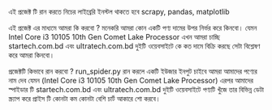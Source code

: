 এই প্রজেক্ট টি রান করতে নিচের লাইব্রেরি ইনস্টল থাকতে হবে 
scrapy,
pandas,
matplotlib

এই প্রজেক্ট এর মাধ্যমে আমরা কি করবো ?
মনেকরি  আমরা কোন একটি পণ্য দামের উপর নির্ভর করে কিনবো। যেমন  Intel Core i3 10105 10th Gen Comet Lake Processor
এখন আমরা চাচ্ছি startech.com.bd এবং ultratech.com.bd দুইটি ওয়েবসাইটে কে কত দামে বিক্রি করছে সেটা বিশ্লেষণ করে আমরা কিনবো। 

প্রজেক্টটি কিভাবে রান করবো ?
run_spider.py রান করলে একটি  ইউজার ইনপুট চাইবে আমরা আমাদের পণ্যের নাম দেব যেমন (Intel Core i3 10105 10th Gen Comet Lake Processor) এরপর আমাদের স্পাইডার টি startech.com.bd এবং ultratech.com.bd দুইটি ওয়েবসাইটে পণ্যটি খুঁজে তার বিভিন্ন ডেটা স্ক্র্যাপ করে প্রাইস টি কোনটা কম কোনটা বেশি চার্ট আকারে শো করবে।
